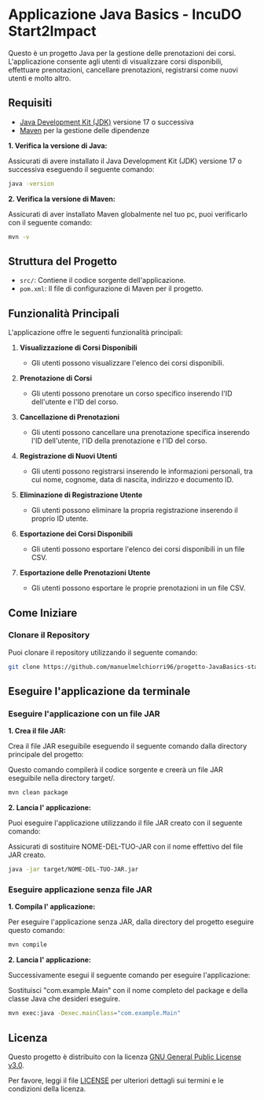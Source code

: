 # Applicazione Java Basics - IncuDO Start2Impact

Questo è un progetto Java per la gestione delle prenotazioni dei corsi. L'applicazione consente agli utenti di visualizzare corsi disponibili, effettuare prenotazioni, cancellare prenotazioni, registrarsi come nuovi utenti e molto altro.

## Requisiti

- [Java Development Kit (JDK)](https://www.oracle.com/java/technologies/javase-downloads.html) versione 17 o successiva
- [Maven](https://maven.apache.org/download.cgi) per la gestione delle dipendenze

**1. Verifica la versione di Java:**

Assicurati di avere installato il Java Development Kit (JDK) versione 17 o successiva eseguendo il seguente comando:

```bash
java -version
```

**2. Verifica la versione di Maven:**

Assicurati di aver installato Maven globalmente nel tuo pc, puoi verificarlo con il seguente comando:

```bash
mvn -v
```


## Struttura del Progetto

- `src/`: Contiene il codice sorgente dell'applicazione.
- `pom.xml`: Il file di configurazione di Maven per il progetto.

## Funzionalità Principali

L'applicazione offre le seguenti funzionalità principali:

1. **Visualizzazione di Corsi Disponibili**
   - Gli utenti possono visualizzare l'elenco dei corsi disponibili.

2. **Prenotazione di Corsi**
   - Gli utenti possono prenotare un corso specifico inserendo l'ID dell'utente e l'ID del corso.

3. **Cancellazione di Prenotazioni**
   - Gli utenti possono cancellare una prenotazione specifica inserendo l'ID dell'utente, l'ID della prenotazione e l'ID del corso.

4. **Registrazione di Nuovi Utenti**
   - Gli utenti possono registrarsi inserendo le informazioni personali, tra cui nome, cognome, data di nascita, indirizzo e documento ID.

5. **Eliminazione di Registrazione Utente**
   - Gli utenti possono eliminare la propria registrazione inserendo il proprio ID utente.

6. **Esportazione dei Corsi Disponibili**
   - Gli utenti possono esportare l'elenco dei corsi disponibili in un file CSV.

7. **Esportazione delle Prenotazioni Utente**
   - Gli utenti possono esportare le proprie prenotazioni in un file CSV.

## Come Iniziare

### Clonare il Repository

Puoi clonare il repository utilizzando il seguente comando:

```bash
git clone https://github.com/manuelmelchiorri96/progetto-JavaBasics-start2Impact.git
```

## Eseguire l'applicazione da terminale

### Eseguire l'applicazione con un file JAR

**1. Crea il file JAR:**

Crea il file JAR eseguibile eseguendo il seguente comando dalla directory principale del progetto:

Questo comando compilerà il codice sorgente e creerà un file JAR eseguibile nella directory target/.

```bash
mvn clean package
```

**2. Lancia l' applicazione:**

Puoi eseguire l'applicazione utilizzando il file JAR creato con il seguente comando:

Assicurati di sostituire NOME-DEL-TUO-JAR con il nome effettivo del file JAR creato.

```bash
java -jar target/NOME-DEL-TUO-JAR.jar
```


### Eseguire applicazione senza file JAR

**1. Compila l' applicazione:**

Per eseguire l'applicazione senza JAR, dalla directory del progetto eseguire questo comando:

```bash
mvn compile
```

**2. Lancia l' applicazione:**

Successivamente esegui il seguente comando per eseguire l'applicazione:

Sostituisci "com.example.Main" con il nome completo del package e della classe Java che desideri eseguire.

```bash
mvn exec:java -Dexec.mainClass="com.example.Main"
```

## Licenza

Questo progetto è distribuito con la licenza [GNU General Public License v3.0](LICENSE.txt).

Per favore, leggi il file [LICENSE](LICENSE.txt) per ulteriori dettagli sui termini e le condizioni della licenza.
